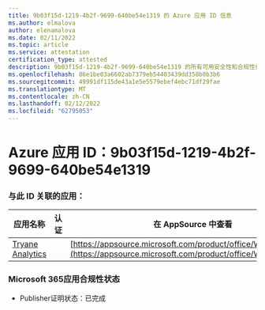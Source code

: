 ```yaml
---
title: 9b03f15d-1219-4b2f-9699-640be54e1319 的 Azure 应用 ID 信息
ms.author: elmalova
author: elenamalova
ms.date: 02/11/2022
ms.topic: article
ms.service: attestation
certification_type: attested
description: 9b03f15d-1219-4b2f-9699-640be54e1319 的所有可用安全性和合规性信息。
ms.openlocfilehash: 86e1be03a6602ab7379eb54403439dd358b0b3b6
ms.sourcegitcommit: 49991df115de43a1e5e5579ebef4ebc71df29fae
ms.translationtype: MT
ms.contentlocale: zh-CN
ms.lasthandoff: 02/12/2022
ms.locfileid: "62795053"
---
```

# <a name="azure-app-id-9b03f15d-1219-4b2f-9699-640be54e1319"></a>Azure 应用 ID：9b03f15d-1219-4b2f-9699-640be54e1319


### <a name="apps-associated-with-this-id"></a>与此 ID 关联的应用：
| **应用名称** | **认证** | **在 AppSource 中查看** |
|--------------|---------------|-----------------------|
| [Tryane Analytics](https://docs.microsoft.com/microsoft-365-app-certification/forward/WA200001827) |  | [https://appsource.microsoft.com/product/office/WA200001827](https://appsource.microsoft.com/product/office/WA200001827) |

### <a name="microsoft-365-app-compliance-status"></a>Microsoft 365应用合规性状态
- Publisher证明状态：已完成
